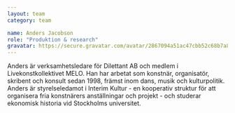 ```yaml
---
layout: team
category: team

name: Anders Jacobson
role: "Produktion & research"
gravatar: https://secure.gravatar.com/avatar/2867094a51ac47cbb52c68b7a8882208
---
```


Anders är verksamhetsledare för Dilettant AB och medlem i Livekonstkollektivet MELO. Han har arbetat som konstnär, organisatör, skribent och konsult sedan 1998, främst inom dans, musik och kulturpolitik. Anders är styrelseledamot i Interim Kultur - en kooperativ struktur för att organisera fria konstnärers anställningar och projekt - och studerar ekonomisk historia vid Stockholms universitet.